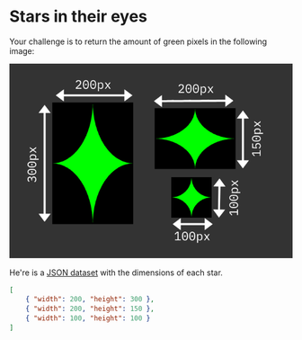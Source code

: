 # Stars in their eyes

Your challenge is to return the amount of green pixels in the following image:

![stars with dimensions](stars.png)

He're is a [JSON dataset](stars.json) with the dimensions of each star.

```JSON
[
    { "width": 200, "height": 300 },
    { "width": 200, "height": 150 },
    { "width": 100, "height": 100 }
]
```

